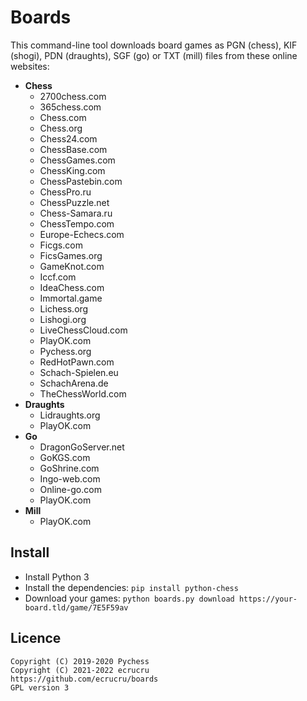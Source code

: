 # Boards

This command-line tool downloads board games as PGN (chess), KIF (shogi), PDN (draughts), SGF (go) or TXT (mill) files from these online websites:

- **Chess**
	- 2700chess.com
	- 365chess.com
	- Chess.com
	- Chess.org
	- Chess24.com
	- ChessBase.com
	- ChessGames.com
	- ChessKing.com
	- ChessPastebin.com
	- ChessPro.ru
	- ChessPuzzle.net
	- Chess-Samara.ru
	- ChessTempo.com
	- Europe-Echecs.com
	- Ficgs.com
	- FicsGames.org
	- GameKnot.com
	- Iccf.com
	- IdeaChess.com
	- Immortal.game
	- Lichess.org
	- Lishogi.org
	- LiveChessCloud.com
	- PlayOK.com
	- Pychess.org
	- RedHotPawn.com
	- Schach-Spielen.eu
	- SchachArena.de
	- TheChessWorld.com
- **Draughts**
	- Lidraughts.org
	- PlayOK.com
- **Go**
	- DragonGoServer.net
	- GoKGS.com
	- GoShrine.com
	- Ingo-web.com
	- Online-go.com
	- PlayOK.com
- **Mill**
	- PlayOK.com


## Install

- Install Python 3
- Install the dependencies: `pip install python-chess`
- Download your games: `python boards.py download https://your-board.tld/game/7E5F59av`


## Licence

```
Copyright (C) 2019-2020 Pychess
Copyright (C) 2021-2022 ecrucru
https://github.com/ecrucru/boards
GPL version 3
```